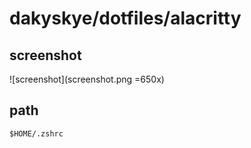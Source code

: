 # dakyskye/dotfiles/alacritty

## screenshot

![screenshot](screenshot.png =650x)

## path

`$HOME/.zshrc`
